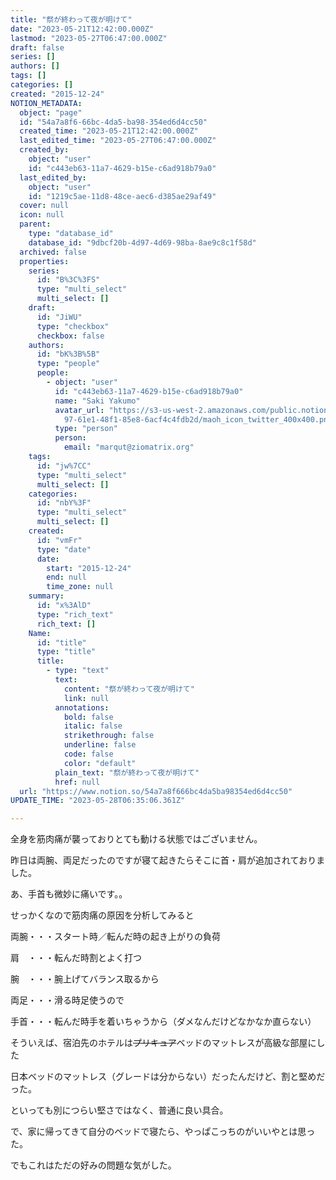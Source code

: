 ```yaml
---
title: "祭が終わって夜が明けて"
date: "2023-05-21T12:42:00.000Z"
lastmod: "2023-05-27T06:47:00.000Z"
draft: false
series: []
authors: []
tags: []
categories: []
created: "2015-12-24"
NOTION_METADATA:
  object: "page"
  id: "54a7a8f6-66bc-4da5-ba98-354ed6d4cc50"
  created_time: "2023-05-21T12:42:00.000Z"
  last_edited_time: "2023-05-27T06:47:00.000Z"
  created_by:
    object: "user"
    id: "c443eb63-11a7-4629-b15e-c6ad918b79a0"
  last_edited_by:
    object: "user"
    id: "1219c5ae-11d8-48ce-aec6-d385ae29af49"
  cover: null
  icon: null
  parent:
    type: "database_id"
    database_id: "9dbcf20b-4d97-4d69-98ba-8ae9c8c1f58d"
  archived: false
  properties:
    series:
      id: "B%3C%3FS"
      type: "multi_select"
      multi_select: []
    draft:
      id: "JiWU"
      type: "checkbox"
      checkbox: false
    authors:
      id: "bK%3B%5B"
      type: "people"
      people:
        - object: "user"
          id: "c443eb63-11a7-4629-b15e-c6ad918b79a0"
          name: "Saki Yakumo"
          avatar_url: "https://s3-us-west-2.amazonaws.com/public.notion-static.com/3ad1c4\
            97-61e1-48f1-85e8-6acf4c4fdb2d/maoh_icon_twitter_400x400.png"
          type: "person"
          person:
            email: "marqut@ziomatrix.org"
    tags:
      id: "jw%7CC"
      type: "multi_select"
      multi_select: []
    categories:
      id: "nbY%3F"
      type: "multi_select"
      multi_select: []
    created:
      id: "vmFr"
      type: "date"
      date:
        start: "2015-12-24"
        end: null
        time_zone: null
    summary:
      id: "x%3AlD"
      type: "rich_text"
      rich_text: []
    Name:
      id: "title"
      type: "title"
      title:
        - type: "text"
          text:
            content: "祭が終わって夜が明けて"
            link: null
          annotations:
            bold: false
            italic: false
            strikethrough: false
            underline: false
            code: false
            color: "default"
          plain_text: "祭が終わって夜が明けて"
          href: null
  url: "https://www.notion.so/54a7a8f666bc4da5ba98354ed6d4cc50"
UPDATE_TIME: "2023-05-28T06:35:06.361Z"

---
```

<link rel="stylesheet" href="https://cdn.jsdelivr.net/npm/katex@0.16.2/dist/katex.min.css" integrity="sha384-bYdxxUwYipFNohQlHt0bjN/LCpueqWz13HufFEV1SUatKs1cm4L6fFgCi1jT643X" crossorigin="anonymous">


全身を筋肉痛が襲っておりとても動ける状態ではございません。


昨日は両腕、両足だったのですが寝て起きたらそこに首・肩が追加されておりました。


あ、手首も微妙に痛いです。。


せっかくなので筋肉痛の原因を分析してみると


両腕・・・スタート時／転んだ時の起き上がりの負荷


肩　・・・転んだ時割とよく打つ


腕　・・・腕上げてバランス取るから


両足・・・滑る時足使うので


手首・・・転んだ時手を着いちゃうから（ダメなんだけどなかなか直らない）


そういえば、宿泊先のホテルは~~プリキュア~~ベッドのマットレスが高級な部屋にした


日本ベッドのマットレス（グレードは分からない）だったんだけど、割と堅めだった。


といっても別につらい堅さではなく、普通に良い具合。


で、家に帰ってきて自分のベッドで寝たら、やっぱこっちのがいいやとは思った。


でもこれはただの好みの問題な気がした。


